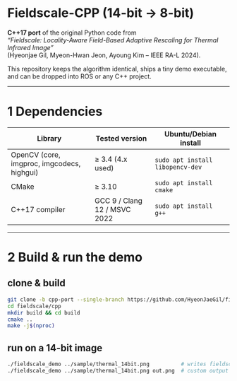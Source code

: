 # Fieldscale-CPP (14-bit → 8-bit)

**C++17 port** of the original Python code from  
*“Fieldscale: Locality-Aware Field-Based Adaptive Rescaling for Thermal Infrared Image”*  
(Hyeonjae Gil, Myeon-Hwan Jeon, Ayoung Kim – IEEE RA-L 2024).

This repository keeps the algorithm identical, ships a tiny demo executable, and can be dropped into ROS or any C++ project.

---

# 1  Dependencies

| Library | Tested version | Ubuntu/Debian install |
|---------|----------------|-----------------------|
| OpenCV (core, imgproc, imgcodecs, highgui) | ≥ 3.4 (4.x used) | `sudo apt install libopencv-dev` |
| CMake | ≥ 3.10 | `sudo apt install cmake` |
| C++17 compiler | GCC 9 / Clang 12 / MSVC 2022 | `sudo apt install g++` |

---

# 2  Build & run the demo



## clone & build

```bash
git clone -b cpp-port --single-branch https://github.com/HyeonJaeGil/fieldscale.git
cd fieldscale/cpp
mkdir build && cd build
cmake ..
make -j$(nproc)
```

## run on a 14-bit image

```bash
./fieldscale_demo ../sample/thermal_14bit.png          # writes fieldscaled.png
./fieldscale_demo ../sample/thermal_14bit.png out.png  # custom output name
```